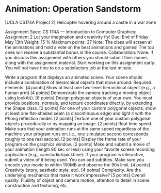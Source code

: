 # Animation: Operation Sandstorm
[UCLA CS174A Project 2] Helicopter hovering around a castle in a war zone


Assignment Spec:
CS 174A — Introduction to Computer Graphics: Assignment 2
Let your imagination and creativity fly!       Due: End of Friday May 13th
Weight: 15 %
Maximum points: 37
Note: The class will screen all the animations and hold a vote on the best animations and games!  The top ones will receive a substantial bonus in the course.
Collaboration: None. If you discuss this assignment with others you should submit their names along with the assignment material.
Start working on this assignment early. You will not have time to do a satisfactory job at the last minute.

Write a program that displays an animated scene. Your scene should include a combination of hierarchical objects that move around. Required elements:
[4 points] Show at least one two-level hierarchical object (e.g., a human arm)
[4 points]  Demonstrate the camera tracking a moving object using lookAt().
[6 points]  Design polygonal objects of your own. You must provide positions, normals, and texture coordinates directly, by extending the Shape class.
[2 points] For one of your custom polygonal objects, show at least one flat-shaded seam (a discontinuous edge) and light it with the Phong reflection model.
[2 points] Texture one of your custom polygonal objects procedurally or by mapping an image.
[2 points] Real-time speed. Make sure that your animation runs at the same speed regardless of the machine your program runs on; i.e., one simulated second corresponds roughly to one real second.
[2 points] Display the frame rate of your program on the graphics window.
[2 points] Make and submit a movie of your animation (length 90 sec or less) using your favorite screen recording application (e.g., camstudio/quicktime).  If your program is interactive, submit a video of it being used. You can add subtitles. Make sure you encode your movie to within 100MB and observe the 90s limit.
[4 points] Creativity (story, aesthetic style, etc).
[4 points] Complexity.  Are the underlying mechanics that make it work impressive?
[5 points] Overall quality: Fluidity of object and camera motion, attention to detail in scene construction and texturing, etc.
